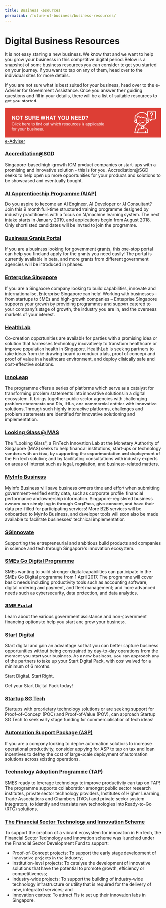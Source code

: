 ```yaml
---
title: Business Resources 
permalink: /future-of-business/business-resources/
---
```


# Digital Business Resources

It is not easy starting a new business. We know that and we want to help you grow your businesss in this competitive digital period. Below is a snapshot of some business resources you can consider to get you started on your journey. If you want to tap on any of them, head over to the individual sites for more details. 
  
If you are not sure what is best suited for your business, head over to the e-Adviser for Government Assistance. Once you answer their guiding questions and fill in your details, there will be a list of suitable resources to get you started. 

![Click below to find out which resources are applicable to your business](/images/biz-help.png "Business Resources")
<a href="https://gaeadviser.gobusiness.gov.sg" target="_blank">e-Adviser</a>

### **[Accreditation@SGD](https://www.imda.gov.sg/programme-listing/accreditation-at-sgd)**

Singapore-based high-growth ICM product companies or start-ups with a promising and innovative solution - this is for you. Accreditation@SGD seeks to help open up more opportunities for your products and solutions to be showcased and eventually bought.

### **[AI Apprenticeship Programme (AIAP)](https://www.aisingapore.org/aiap/)**

Do you aspire to become an AI Engineer, AI Developer or AI Consultant? Join this 9 month full-time structured training programme designed by industry practitioners with a focus on AI/machine learning system. The next intake starts in January 2019, and applications begin from August 2018. Only shortlisted candidates will be invited to join the programme.

### **[Business Grants Portal](https://www.businessgrants.gov.sg/)**

If you are a business looking for government grants, this one-stop portal can help you find and apply for the grants you need easily! The portal is currently available in beta, and more grants from different government agencies will be introduced in phases.

### **[Enterprise Singapore](https://www.enterprisesg.gov.sg/)**

If you are a Singapore company looking to build capabilities, innovate and internationalise, Enterprise Singapore can help! Working with businesses – from startups to SMEs and high-growth companies – Enterprise Singapore supports your growth by providing programmes and support catered to your company’s stage of growth, the industry you are in, and the overseas markets of your interest.

### **[HealthLab](https://www.ihis.com.sg/HealthLab)**

Co-creation opportunities are available for parties with a promising idea or solution that harnesses technology innovatively to transform healthcare or improve population health in Singapore. HealthLab is seeking partners to take ideas from the drawing board to conduct trials, proof of concept and proof of value in a healthcare environment, and deploy clinically safe and cost-effective solutions.
  
### **[InnoLeap](https://www.tech.gov.sg/files/media/media-releases/2017/02/Annex%20B%20InnoLeap%20Factsheet.pdf)**

The programme offers a series of platforms which serve as a catalyst for transforming problem statements into innovative solutions in a digital ecosystem. It brings together public sector agencies with challenging problem statements and RIs, IHLs, and commercial entities with innovative solutions.Through such highly interactive platforms, challenges and problem statements are identified for innovative solutioning and implementation.

### **[Looking Glass @ MAS](https://www.mas.gov.sg/news/media-releases/2016/mas-establishes-fintech-innovation-lab)**

The "Looking Glass", a FinTech Innovation Lab at the Monetary Authority of Singapore (MAS) seeks to help financial institutions, start-ups or technology vendors with an idea, by supporting the experimentation and deployment of the FinTech solution; and by facilitating consultations with industry experts on areas of interest such as legal, regulation, and business-related matters.


### **[MyInfo Business](https://business.myinfo.gov.sg/)**

MyInfo Business will save business owners time and effort when submitting government-verified entity data, such as corporate profile, financial performance and ownership information. Singapore-registered business owners can simply log in through CorpPass, give consent, and have their data pre-filled for participating services! More B2B services will be onboarded to MyInfo Business, and developer tools will soon also be made available to facilitate businesses’ technical implementation.

### **[SGInnovate](https://www.sginnovate.com/)**

Supporting the entrepreneurial and ambitious build products and companies in science and tech through Singapore's innovation ecosystem.

### **[SMEs Go Digital Programme](https://www.imda.gov.sg/smesgodigital)**

SMEs wanting to build stronger digital capabilities can participate in the SMEs Go Digital programme from 1 April 2017. The programme will cover basic needs including productivity tools such as accounting software, digital ordering and payment, and fleet management; and more advanced needs such as cybersecurity, data protection, and data analytics.

### **[SME Portal](https://www.smeportal.sg/content/smeportal/en/home.html)**

Learn about the various government assistance and non-government financing options to help you start and grow your business.

### **[Start Digital](https://www.imda.gov.sg/StartDigital?utm_source=Smart%20Nation&utm_medium=Video&utm_campaign=Smart%20Nation%20Video%20with%20Start%20Digital%20Mention)**

Start digital and gain an advantage so that you can better capture business opportunities without being constrained by day-to-day operations from the moment you start your business. As a new business, you can approach any of the partners to take up your Start Digital Pack, with cost waived for a minimum of 6 months.

Start Digital. Start Right.

Get your Start Digital Pack today!

### **[Startup SG Tech](http://www.startupsg.net/startupsg-tech)**

Startups with proprietary technology solutions or are seeking support for Proof-of-Concept (POC) and Proof-of-Value (POV), can approach Startup SG Tech to seek early stage funding for commercialisation of tech ideas!

### **[Automation Support Package (ASP)](https://spring.enterprisesg.gov.sg/Growing-Business/Grant/development-areas/Pages/enhancing-business-processes-for-productivity.aspx)**

If you are a company looking to deploy automation solutions to increase operational productivity, consider applying for ASP to tap on tax and loan incentives to defray the cost of large-scale deployment of automation solutions across existing operations.

### **[Technology Adoption Programme (TAP)](https://www.enterprisesg.gov.sg/financial-assistance/grants/for-partners/technology-adoption-programme)**

SMES ready to leverage technology to improve productivity can tap on TAP! The programme supports collaboration amongst public sector research institutes, private sector technology providers, Institutes of Higher Learning, Trade Associations and Chambers (TACs) and private sector system integrators, to identify and translate new technologies into Ready-to-Go (RTG) solutions.

### **[The Financial Sector Technology and Innovation Scheme](http://www.mas.gov.sg/Singapore-Financial-Centre/Smart-Financial-Centre/Setting-up-your-Business.aspx)**

To support the creation of a vibrant ecosystem for innovation in FinTech, the Financial Sector Technology and Innovation scheme was launched under the Financial Sector Development Fund to support:

-   Proof-of-Concept projects: To support the early stage development of innovative projects in the industry;
-   Institution-level projects: To catalyse the development of innovative solutions that have the potential to promote growth, efficiency or competitiveness;
-   Industry-wide projects: To support the building of industry-wide technology infrastructure or utility that is required for the delivery of new, integrated services; and
-   Innovation centres: To attract FIs to set up their innovation labs in Singapore.
